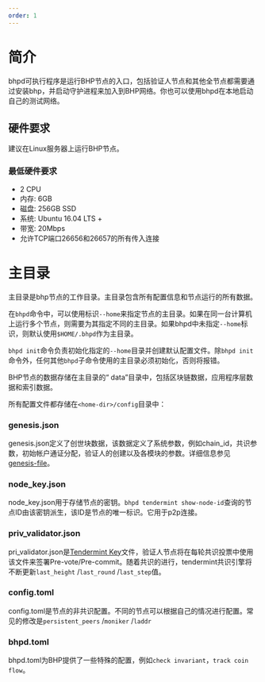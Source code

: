 ```yaml
---
order: 1
---
```


# 简介

bhpd可执行程序是运行BHP节点的入口，包括验证人节点和其他全节点都需要通过安装bhp，并启动守护进程来加入到BHP网络。你也可以使用bhpd在本地启动自己的测试网络。

## 硬件要求

建议在Linux服务器上运行BHP节点。

### 最低硬件要求

- 2 CPU
- 内存: 6GB
- 磁盘: 256GB SSD
- 系统: Ubuntu 16.04 LTS +
- 带宽: 20Mbps
- 允许TCP端口26656和26657的所有传入连接

# 主目录

主目录是bhp节点的工作目录。主目录包含所有配置信息和节点运行的所有数据。

在`bhpd`命令中，可以使用标识`--home`来指定节点的主目录。如果在同一台计算机上运行多个节点，则需要为其指定不同的主目录。如果bhpd中未指定`--home`标识，则默认使用`$HOME/.bhpd`作为主目录。

`bhpd init`命令负责初始化指定的`--home`目录并创建默认配置文件。除`bhpd init`命令外，任何其他`bhpd`子命令使用的主目录必须初始化，否则将报错。

BHP节点的数据存储在主目录的“ data”目录中，包括区块链数据，应用程序层数据和索引数据。

所有配置文件都存储在`<home-dir>/config`目录中：

### genesis.json

genesis.json定义了创世块数据，该数据定义了系统参数，例如chain_id，共识参数，初始帐户通证分配，验证人的创建以及各模块的参数。详细信息参见[genesis-file](../concepts/genesis.md)。

### node_key.json

node_key.json用于存储节点的密钥。`bhpd tendermint show-node-id`查询的节点ID由该密钥派生，该ID是节点的唯一标识。它用于p2p连接。

### priv_validator.json

pri_validator.json是[Tendermint Key](../concepts/validator-faq.md#tendermint-密钥)文件，验证人节点将在每轮共识投票中使用该文件来签署Pre-vote/Pre-commit。随着共识的进行，tendermint共识引擎将不断更新`last_height` /`last_round` /`last_step`值。

### config.toml

config.toml是节点的非共识配置。不同的节点可以根据自己的情况进行配置。常见的修改是`persistent_peers` /`moniker` /`laddr`

### bhpd.toml

bhpd.toml为BHP提供了一些特殊的配置，例如`check invariant`，`track coin flow`。
